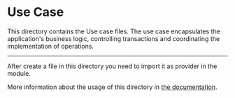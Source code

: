 # Use Case

This directory contains the Use case files.
The use case encapsulates the application's business logic, controlling transactions and coordinating the implementation of operations.

---

After create a file in this directory you need to import it as provider in the module.

More information about the usage of this directory in [the documentation](https://docs.nestjs.com/providers#services).
